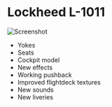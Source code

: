 Lockheed L-1011
========================

![Screenshot](https://github.com/Hornet979/L1011/blob/master/L1011.png)

- Yokes
- Seats
- Cockpit model
- New effects
- Working pushback
- Improved flightdeck textures
- New sounds
- New liveries
